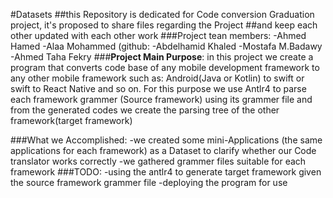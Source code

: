 #Datasets
##this Repository is dedicated for Code conversion Graduation project, it's proposed to share files regarding the Project 
##and keep each other updated with each other work
###Project tean members:
-Ahmed Hamed
-Alaa Mohammed (github:
-Abdelhamid Khaled
-Mostafa M.Badawy
-Ahmed Taha Fekry
###**Project Main Purpose**:
in this project we create a program that converts code base of any mobile development framework to any other mobile framework such as: Android(Java or Kotlin) to swift 
or swift to React Native and so on. For this purpose we use Antlr4 to parse each framework grammer (Source framework) using its grammer file and from the generated codes we create
the parsing tree of the other framework(target framework)

###What we Accomplished:
   -we created some mini-Applications (the same applications for each framework) as a Dataset to clarify whether our Code translator works correctly
   -we gathered grammer files suitable for each framework 
###TODO:
  -using the antlr4 to generate target framework given the source framework grammer file
  -deploying the program for use
 
